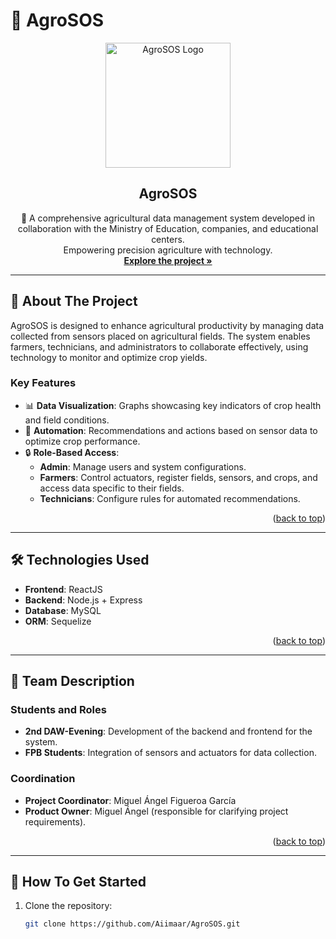 # 🌾 AgroSOS

<div align="center">
  <a href="https://github.com/Aiimaar/AgroSOS">
    <img src="frontend/src/components/header-image-only/logo.png" alt="AgroSOS Logo" width="200">
  </a>
  <h2 align="center">AgroSOS</h2>
  <p align="center">
    🌱 A comprehensive agricultural data management system developed in collaboration with the Ministry of Education, companies, and educational centers.<br />
    Empowering precision agriculture with technology.<br />
    <a href="#about-the-project"><strong>Explore the project »</strong></a>
  </p>
</div>

---

## 📖 About The Project

AgroSOS is designed to enhance agricultural productivity by managing data collected from sensors placed on agricultural fields. The system enables farmers, technicians, and administrators to collaborate effectively, using technology to monitor and optimize crop yields.

### Key Features

- 📊 **Data Visualization**: Graphs showcasing key indicators of crop health and field conditions.
- 🤖 **Automation**: Recommendations and actions based on sensor data to optimize crop performance.
- 🔒 **Role-Based Access**:
  - **Admin**: Manage users and system configurations.
  - **Farmers**: Control actuators, register fields, sensors, and crops, and access data specific to their fields.
  - **Technicians**: Configure rules for automated recommendations.

<p align="right">(<a href="#readme-top">back to top</a>)</p>

---

## 🛠️ Technologies Used

- **Frontend**: ReactJS
- **Backend**: Node.js + Express
- **Database**: MySQL
- **ORM**: Sequelize

<p align="right">(<a href="#readme-top">back to top</a>)</p>

---

## 👥 Team Description

### Students and Roles
- **2nd DAW-Evening**: Development of the backend and frontend for the system.
- **FPB Students**: Integration of sensors and actuators for data collection.

### Coordination
- **Project Coordinator**: Miguel Ángel Figueroa García
- **Product Owner**: Miguel Ángel (responsible for clarifying project requirements).

<p align="right">(<a href="#readme-top">back to top</a>)</p>

---

## 🚀 How To Get Started

1. Clone the repository:
   ```bash
   git clone https://github.com/Aiimaar/AgroSOS.git
